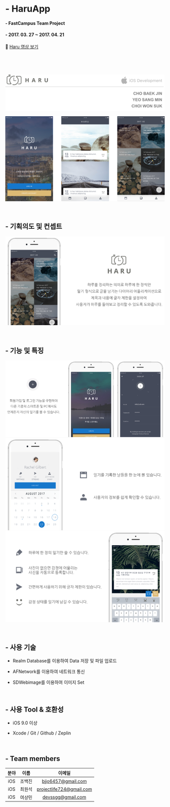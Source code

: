 # - HaruApp

#### - FastCampus Team Project

#### - 2017. 03. 27 ~ 2017. 04. 21

📸 [Haru 영상 보기](https://www.youtube.com/watch?v=MB6ivcurqOM)

<br><br><br>

![기획의도](https://github.com/projectlife724/i.wonsuk.choi/blob/master/하루%20한%20장/하루%20Header.png?raw=true)

![Pages](https://github.com/projectlife724/i.wonsuk.choi/blob/master/하루%20한%20장/샘플%20Pages.png?raw=true)


<br>

## - 기획의도 및 컨셉트
![컨셉트 및 기획의도](https://github.com/projectlife724/i.wonsuk.choi/blob/master/하루%20한%20장/컨셉트%20및%20기획의도.png?raw=true)

<br>

## - 기능 및 특징 
![로그인 기능](https://github.com/projectlife724/i.wonsuk.choi/blob/master/하루%20한%20장/로그인.png?raw=true)
![달력 기능](https://github.com/projectlife724/i.wonsuk.choi/blob/master/하루%20한%20장/달력.png?raw=true)
![특징](https://github.com/projectlife724/i.wonsuk.choi/blob/master/하루%20한%20장/특징.png?raw=true)

<br>

## - 사용 기술

- Realm Database를 이용하여 Data 저장 및 파일 업로드

- AFNetwork를 이용하여 네트워크 통신

- SDWebimage를 이용하여 이미지 Set

<br>

## - 사용 Tool & 호환성

- iOS 9.0 이상

- Xcode / Git / Github / Zeplin



<br>

## - Team members

|분야|이름|이메일|
|:--:|:--:|:--:|
|iOS|조백진|bjjo6457@gmail.com|
|iOS|최원석|projectlife724@gmail.com|
|iOS|여상민|devssgg@gmail.com|
